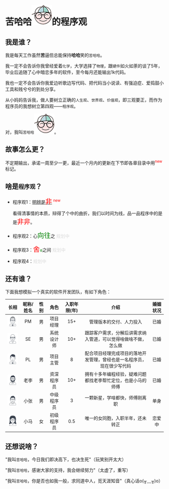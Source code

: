 # 苦哈哈![](/images/head/coohaha.png)的程序观





## 我是谁？

我是每天工作虽然**苦**逼但总能保持**哈哈**笑的`苦哈哈`。

我一定不会告诉你我曾经爱着`化学`，大学选择了`物理`，跟`硬件`如火如荼的谈了5年，毕业后追随了心中暗恋多年的软件，至今每月还能输出1k代码。

我也一定不会告诉你我爱边听歌边写代码、把代码当小说读、有强迫症、爱捣鼓小工具和贱兮兮的到处分享。

从小妈妈告诉我，做人要树立正确的`人生观`、`世界观`、`价值观`，即三观要正，而作为程序员的我想树立第四观——`程序观`。

对，我叫`苦哈哈`![](/images/head/coohaha.png)。





## 故事怎么更？

不定期输出，承诺一周至少一更，最近一个月内的更新在下节即各章目录中用<sup style="color:red;">new</sup>标记。





## 啥是`程序观`？

- 程序观1：[明辨是<span style="font-size:150%; color:red;">非</span>](something.wrong()/README.md) <sup style="color:red;">new</sup>

  看得清事情的本质，辩得了个中的曲折，我们以时间为线，品一品程序中的是是<span style="font-size:150%; color:red;">非非</span>。

- 程序观2：心<span style="font-size:150%; color:green;">向往</span>之 <span style="color:#DADADA;">规划中</span>

- 程序观3：<span style="font-size:150%; color:red;">舍</span><span style="font-size:60%; color:green;">得</span>之间 <span style="color:#DADADA;">规划中</span>

- 程序观4：<span style="color:#DADADA;">规划中</span>





## 还有谁？

下面我想模拟一个真实的软件开发团队，有如下角色：

|            长相             | 昵称/姓名 | 性别 |    角色    | 入职年限(年) |                             介绍                             | 婚姻状况 |
| :-------------------------: | :-------: | :--: | :--------: | :----------: | :----------------------------------------------------------: | :------: |
|  ![](/images/head/pm.png)   |    PM     |  男  |  项目经理  |     15+      |                   管理版本的交付、人力投入                   |   已婚   |
|  ![](/images/head/se.png)   |    SE     |  男  | 系统设计师 |     10+      | 跟踪客户需求，分解后讲需求纳入管道，可以觉得啥做啥不做，怎么做 |   已婚   |
|  ![](/images/head/pl.png)   |    PL     |  男  |  项目主管  |      8       | 配合项目经理完成项目的落地开发管理，曾经也是一名程序员，现在很少写代码 |   已婚   |
|  ![](/images/head/li.png)   |   老李    |  男  | 资深程序员 |     10+      | 拥有十多年编程经验，疑难问题都找老李帮忙定位，也是小马的师傅 |   已婚   |
| ![](/images/head/zhang.png) |   小张    |  男  | 中级程序员 |      3       |                一颗新星，学啥都快，师傅刚离职                |   单身   |
|  ![](/images/head/ma.png)   |   小马    |  女  | 初级程序员 |     0.5      |               唯一的女同胞，入职半年，还未转正               |  恋爱中  |





## 还想说啥？

"我叫`苦哈哈`，今日我们即决高下，也决生死"（玩笑别开太大）

"我叫`苦哈哈`，感谢大家的支持，我会继续努力"（太虚了，重写）

"我叫`苦哈哈`，你是否也如我一般，求同道中人，觅天涯知音"（真心话o(╥﹏╥)o）
